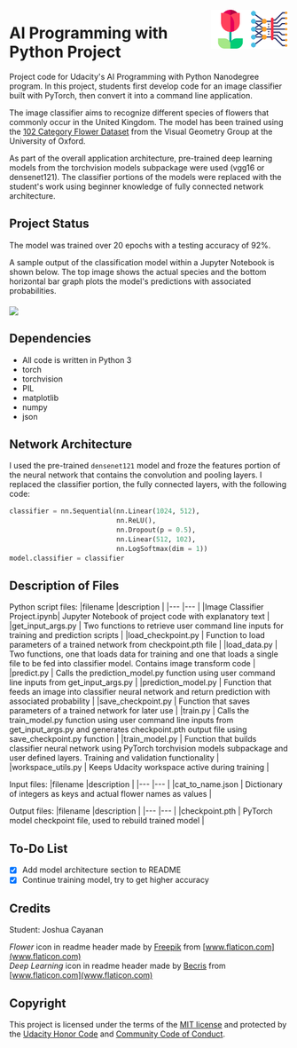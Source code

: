 <p float="left">
  <img src="https://github.com/joshuacayanan/aipnd-project/blob/master/assets/deep-learning.png" width="70" align="right"/> 
  <img src="https://github.com/joshuacayanan/aipnd-project/blob/master/assets/flower.png" width="70" align="right"/>
</p>

# AI Programming with Python Project
Project code for Udacity's AI Programming with Python Nanodegree program. In this project, students first develop code for an image classifier built with PyTorch, then convert it into a command line application.

The image classifier aims to recognize different species of flowers that commonly occur in the United Kingdom. The model has been trained using the [102 Category Flower Dataset](http://www.robots.ox.ac.uk/~vgg/data/flowers/102/index.html) from the Visual Geometry Group at the University of Oxford. 

As part of the overall application architecture, pre-trained deep learning models from the torchvision models subpackage were used (vgg16 or densenet121). The classifier portions of the models were replaced with the student's work using beginner knowledge of fully connected network architecture. 

## Project Status
The model was trained over 20 epochs with a testing accuracy of 92%. 

A sample output of the classification model within a Jupyter Notebook is shown below. The top image shows the actual species and the bottom horizontal bar graph plots the model's predictions with associated probabilities.

<p float="left">
  <img src="https://github.com/joshuacayanan/aipnd-project/blob/master/assets/inference_example.png" width="300" align="middle"/>
</p>

## Dependencies
- All code is written in Python 3
- torch
- torchvision
- PIL
- matplotlib
- numpy
- json

## Network Architecture
I used the pre-trained `densenet121` model and froze the features portion of the neural network that contains the convolution and pooling layers. I replaced the classifier portion, the fully connected layers, with the following code:
```python
classifier = nn.Sequential(nn.Linear(1024, 512),
                           nn.ReLU(),
                           nn.Dropout(p = 0.5),
                           nn.Linear(512, 102),
                           nn.LogSoftmax(dim = 1))
model.classifier = classifier
```

## Description of Files
Python script files:
|filename     |description      |
|---          |---              |
|Image Classifier Project.ipynb| Jupyter Notebook of project code with explanatory text |
|get_input_args.py | Two functions to retrieve user command line inputs for training and prediction scripts |
|load_checkpoint.py | Function to load parameters of a trained network from checkpoint.pth file |
|load_data.py | Two functions, one that loads data for training and one that loads a single file to be fed into classifier model. Contains image transform code |
|predict.py | Calls the prediction_model.py function using user command line inputs from get_input_args.py |
|prediction_model.py | Function that feeds an image into classifier neural network and return prediction with associated probability |
|save_checkpoint.py | Function that saves parameters of a trained network for later use |
|train.py | Calls the train_model.py function using user command line inputs from get_input_args.py and generates checkpoint.pth output file using save_checkpoint.py function |
|train_model.py | Function that builds classifier neural network using PyTorch torchvision models subpackage and user defined layers. Training and validation functionality |
|workspace_utils.py | Keeps Udacity workspace active during training |

Input files:
|filename     |description      |
|---          |---              |
|cat_to_name.json | Dictionary of integers as keys and actual flower names as values |


Output files:
|filename     |description      |
|---          |---              |
|checkpoint.pth | PyTorch model checkpoint file, used to rebuild trained model |

## To-Do List
- [x] Add model architecture section to README
- [x] Continue training model, try to get higher accuracy

## Credits
Student: Joshua Cayanan
  
_Flower_ icon in readme header made by [Freepik](https://www.flaticon.com/free-icon/flower_2918004) from [www.flaticon.com](www.flaticon.com)  
_Deep Learning_ icon in readme header made by [Becris](https://www.flaticon.com/free-icon/deep-learning_2103787) from [www.flaticon.com](www.flaticon.com)

## Copyright
This project is licensed under the terms of the [MIT license](https://github.com/joshuacayanan/aipnd-project/blob/master/LICENSE) and protected by the [Udacity Honor Code](https://www.udacity.com/legal/en-us/honor-code) and [Community Code of Conduct](https://www.udacity.com/legal/en-us/honor-conduct).
